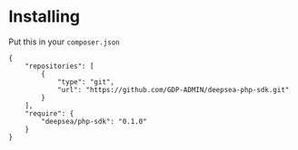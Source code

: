 # Installing

Put this in your `composer.json`

    {
        "repositories": [
            {
                "type": "git",
                "url": "https://github.com/GDP-ADMIN/deepsea-php-sdk.git"
            }
        ],
        "require": {
            "deepsea/php-sdk": "0.1.0"
        }
    }
